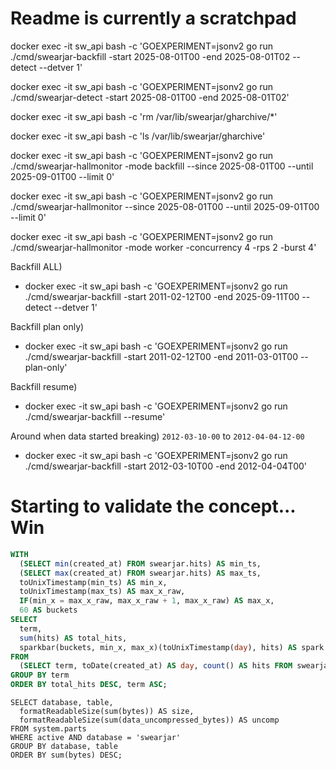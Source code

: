 # Readme is currently a scratchpad

docker exec -it sw_api bash -c 'GOEXPERIMENT=jsonv2 go run ./cmd/swearjar-backfill -start 2025-08-01T00 -end 2025-08-01T02 --detect --detver 1'

docker exec -it sw_api bash -c 'GOEXPERIMENT=jsonv2 go run ./cmd/swearjar-detect -start 2025-08-01T00 -end 2025-08-01T02'

docker exec -it sw_api bash -c 'rm /var/lib/swearjar/gharchive/\*'

docker exec -it sw_api bash -c 'ls /var/lib/swearjar/gharchive'

docker exec -it sw_api bash -c 'GOEXPERIMENT=jsonv2 go run ./cmd/swearjar-hallmonitor -mode backfill --since 2025-08-01T00 --until 2025-09-01T00 --limit 0'

docker exec -it sw_api bash -c 'GOEXPERIMENT=jsonv2 go run ./cmd/swearjar-hallmonitor --since 2025-08-01T00 --until 2025-09-01T00 --limit 0'

docker exec -it sw_api bash -c 'GOEXPERIMENT=jsonv2 go run ./cmd/swearjar-hallmonitor -mode worker -concurrency 4 -rps 2 -burst 4'

Backfill ALL)

- docker exec -it sw_api bash -c 'GOEXPERIMENT=jsonv2 go run ./cmd/swearjar-backfill -start 2011-02-12T00 -end 2025-09-11T00 --detect --detver 1'

Backfill plan only)

- docker exec -it sw_api bash -c 'GOEXPERIMENT=jsonv2 go run ./cmd/swearjar-backfill -start 2011-02-12T00 -end 2011-03-01T00 --plan-only'

Backfill resume)

- docker exec -it sw_api bash -c 'GOEXPERIMENT=jsonv2 go run ./cmd/swearjar-backfill --resume'

Around when data started breaking) `2012-03-10-00` to `2012-04-04-12-00`

- docker exec -it sw_api bash -c 'GOEXPERIMENT=jsonv2 go run ./cmd/swearjar-backfill -start 2012-03-10T00 -end 2012-04-04T00'

# Starting to validate the concept... Win

```sql
WITH
  (SELECT min(created_at) FROM swearjar.hits) AS min_ts,
  (SELECT max(created_at) FROM swearjar.hits) AS max_ts,
  toUnixTimestamp(min_ts) AS min_x,
  toUnixTimestamp(max_ts) AS max_x_raw,
  IF(min_x = max_x_raw, max_x_raw + 1, max_x_raw) AS max_x,
  60 AS buckets
SELECT
  term,
  sum(hits) AS total_hits,
  sparkbar(buckets, min_x, max_x)(toUnixTimestamp(day), hits) AS spark
FROM
  (SELECT term, toDate(created_at) AS day, count() AS hits FROM swearjar.hits GROUP BY term, day)
GROUP BY term
ORDER BY total_hits DESC, term ASC;
```

```
SELECT database, table,
  formatReadableSize(sum(bytes)) AS size,
  formatReadableSize(sum(data_uncompressed_bytes)) AS uncomp
FROM system.parts
WHERE active AND database = 'swearjar'
GROUP BY database, table
ORDER BY sum(bytes) DESC;
```
